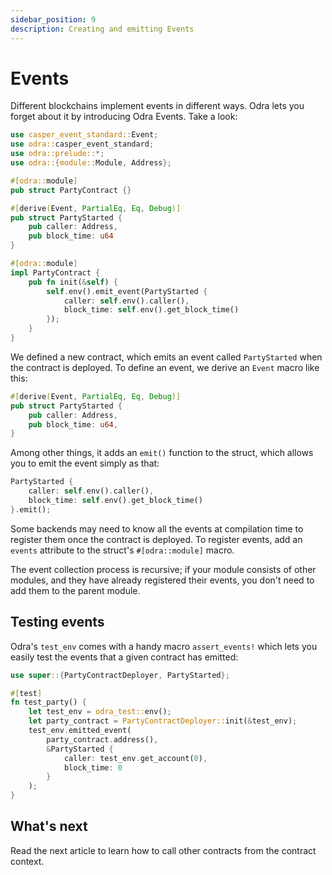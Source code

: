 ```yaml
---
sidebar_position: 9
description: Creating and emitting Events
---
```


# Events

Different blockchains implement events in different ways. Odra lets you forget about it by introducing
Odra Events. Take a look:

```rust title="examples/src/features/events.rs"
use casper_event_standard::Event;
use odra::casper_event_standard;
use odra::prelude::*;
use odra::{module::Module, Address};

#[odra::module]
pub struct PartyContract {}

#[derive(Event, PartialEq, Eq, Debug)]
pub struct PartyStarted {
    pub caller: Address,
    pub block_time: u64
}

#[odra::module]
impl PartyContract {
    pub fn init(&self) {
        self.env().emit_event(PartyStarted {
            caller: self.env().caller(),
            block_time: self.env().get_block_time()
        });
    }
}
```

We defined a new contract, which emits an event called `PartyStarted` when the contract is deployed.
To define an event, we derive an `Event` macro like this:

```rust title="examples/src/features/events.rs"
#[derive(Event, PartialEq, Eq, Debug)]
pub struct PartyStarted {
    pub caller: Address,
    pub block_time: u64,
}
```

Among other things, it adds an `emit()` function to the struct, which allows you to emit the event simply
as that:

```rust title="examples/src/features/events.rs"
PartyStarted {
    caller: self.env().caller(),
    block_time: self.env().get_block_time()
}.emit();
```

Some backends may need to know all the events at compilation time to register them once the contract is deployed. To register events, add an `events` attribute to the struct's `#[odra::module]` macro. 

The event collection process is recursive; if your module consists of other modules, and they have already registered their events, you don't need to add them to the parent module.

## Testing events

Odra's `test_env` comes with a handy macro `assert_events!` which lets you easily test the events that a given contract has emitted:

```rust title="examples/src/features/events.rs"
use super::{PartyContractDeployer, PartyStarted};

#[test]
fn test_party() {
    let test_env = odra_test::env();
    let party_contract = PartyContractDeployer::init(&test_env);
    test_env.emitted_event(
        party_contract.address(),
        &PartyStarted {
            caller: test_env.get_account(0),
            block_time: 0
        }
    );
}
```

## What's next
Read the next article to learn how to call other contracts from the contract context.

